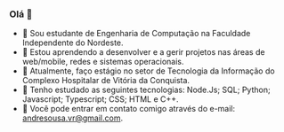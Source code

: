 ### Olá 👋

- 🔭 Sou estudante de Engenharia de Computação na Faculdade Independente do Nordeste.
- 🌱 Estou aprendendo a desenvolver e a gerir projetos nas áreas de web/mobile, redes e sistemas operacionais.
- 👯 Atualmente, faço estágio no setor de Tecnologia da Informação do Complexo Hospitalar de Vitória da Conquista.
- 🤔 Tenho estudado as seguintes tecnologias: Node.Js; SQL; Python; Javascript; Typescript; CSS; HTML e C++.
- 💬 Você pode entrar em contato comigo através do e-mail: andresousa.vr@gmail.com.
